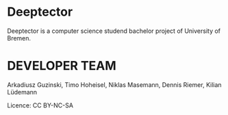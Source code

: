# Deeptector
Deeptector is a computer science studend bachelor project of University of Bremen.

# DEVELOPER TEAM
Arkadiusz Guzinski, Timo Hoheisel, Niklas Masemann, Dennis Riemer, Kilian Lüdemann

Licence: CC BY-NC-SA
